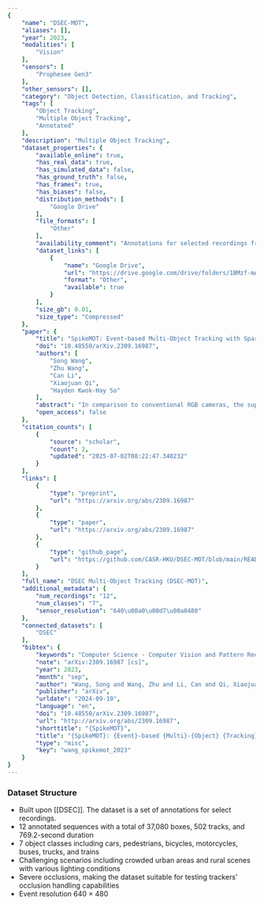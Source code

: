 ```yaml
---
{
    "name": "DSEC-MOT",
    "aliases": [],
    "year": 2023,
    "modalities": [
        "Vision"
    ],
    "sensors": [
        "Prophesee Gen3"
    ],
    "other_sensors": [],
    "category": "Object Detection, Classification, and Tracking",
    "tags": [
        "Object Tracking",
        "Multiple Object Tracking",
        "Annotated"
    ],
    "description": "Multiple Object Tracking",
    "dataset_properties": {
        "available_online": true,
        "has_real_data": true,
        "has_simulated_data": false,
        "has_ground_truth": false,
        "has_frames": true,
        "has_biases": false,
        "distribution_methods": [
            "Google Drive"
        ],
        "file_formats": [
            "Other"
        ],
        "availability_comment": "Annotations for selected recordings from the DSEC dataset",
        "dataset_links": [
            {
                "name": "Google Drive",
                "url": "https://drive.google.com/drive/folders/1BMzf-mAq1-pwtCWc7zw3KoYYF4igZXAj?usp=sharing",
                "format": "Other",
                "available": true
            }
        ],
        "size_gb": 0.01,
        "size_type": "Compressed"
    },
    "paper": {
        "title": "SpikeMOT: Event-based Multi-Object Tracking with Sparse Motion Features",
        "doi": "10.48550/arXiv.2309.16987",
        "authors": [
            "Song Wang",
            "Zhu Wang",
            "Can Li",
            "Xiaojuan Qi",
            "Hayden Kwok-Hay So"
        ],
        "abstract": "In comparison to conventional RGB cameras, the superior temporal resolution of event cameras allows them to capture rich information between frames, making them prime candidates for object tracking. Yet in practice, despite their theoretical advantages, the body of work on event-based multi-object tracking (MOT) remains in its infancy, especially in real-world settings where events from complex background and camera motion can easily obscure the true target motion. In this work, an event-based multi-object tracker, called SpikeMOT, is presented to address these challenges. SpikeMOT leverages spiking neural networks to extract sparse spatiotemporal features from event streams associated with objects. The resulting spike train representations are used to track the object movement at high frequency, while a simultaneous object detector provides updated spatial information of these objects at an equivalent frame rate. To evaluate the effectiveness of SpikeMOT, we introduce DSEC-MOT, the first large-scale event-based MOT benchmark incorporating fine-grained annotations for objects experiencing severe occlusions, frequent trajectory intersections, and long-term re-identification in real-world contexts. Extensive experiments employing DSEC-MOT and another event-based dataset, named FE240hz, demonstrate SpikeMOT's capability to achieve high tracking accuracy amidst challenging real-world scenarios, advancing the state-of-the-art in event-based multi-object tracking.",
        "open_access": false
    },
    "citation_counts": [
        {
            "source": "scholar",
            "count": 2,
            "updated": "2025-07-02T08:22:47.340232"
        }
    ],
    "links": [
        {
            "type": "preprint",
            "url": "https://arxiv.org/abs/2309.16987"
        },
        {
            "type": "paper",
            "url": "https://arxiv.org/abs/2309.16987"
        },
        {
            "type": "github_page",
            "url": "https://github.com/CASR-HKU/DSEC-MOT/blob/main/README.md"
        }
    ],
    "full_name": "DSEC Multi-Object Tracking (DSEC-MOT)",
    "additional_metadata": {
        "num_recordings": "12",
        "num_classes": "7",
        "sensor_resolution": "640\u00a0\u00d7\u00a0480"
    },
    "connected_datasets": [
        "DSEC"
    ],
    "bibtex": {
        "keywords": "Computer Science - Computer Vision and Pattern Recognition",
        "note": "arXiv:2309.16987 [cs]",
        "year": 2023,
        "month": "sep",
        "author": "Wang, Song and Wang, Zhu and Li, Can and Qi, Xiaojuan and So, Hayden Kwok-Hay",
        "publisher": "arXiv",
        "urldate": "2024-09-10",
        "language": "en",
        "doi": "10.48550/arXiv.2309.16987",
        "url": "http://arxiv.org/abs/2309.16987",
        "shorttitle": "{SpikeMOT}",
        "title": "{SpikeMOT}: {Event}-based {Multi}-{Object} {Tracking} with {Sparse} {Motion} {Features}",
        "type": "misc",
        "key": "wang_spikemot_2023"
    }
}
---
```


### Dataset Structure

- Built upon \[[DSEC]\]. The dataset is a set of annotations for select recordings.
- 12 annotated sequences with a total of 37,080 boxes, 502 tracks, and 769.2-second duration
- 7 object classes including cars, pedestrians, bicycles, motorcycles, buses, trucks, and trains
- Challenging scenarios including crowded urban areas and rural scenes with various lighting conditions
- Severe occlusions, making the dataset suitable for testing trackers' occlusion handling capabilities
- Event resolution 640 × 480
